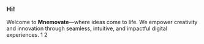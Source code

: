 ### Hi!
Welcome to **Mnemovate**—where ideas come to life. We empower creativity and innovation through seamless, intuitive, and impactful digital experiences.
1
2
